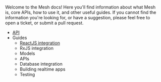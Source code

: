 Welcome to the Mesh docs! Here you'll find information about what Mesh is, core APIs, how to use it, and other
useful guides. If you cannot find the information you're looking for, or have a suggestion, please feel free to
open a ticket, or submit a pull request.

- [API](./api.md)
- Guides
  - [ReactJS integration](./react-integration.md)
  - RxJS integration
  - Models
  - APIs
  - Database integration
  - Building realtime apps
  - Testing

